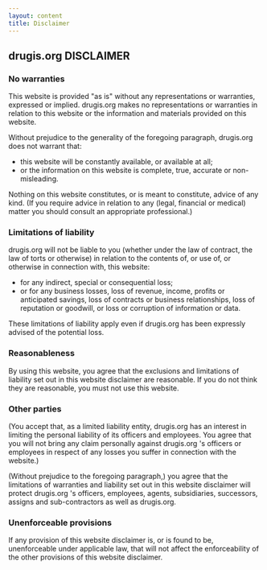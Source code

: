 ```yaml
---
layout: content
title: Disclaimer
---
```


## drugis.org DISCLAIMER
### No warranties

This website is provided "as is" without any representations or warranties,
expressed or implied.  drugis.org makes no representations or warranties in relation to this website or the information and materials provided on this website. 

Without prejudice to the generality of the foregoing paragraph, drugis.org does not warrant that: 
- this website will be constantly available, or available at all; 
- or the information on this website is complete, true, accurate or non-misleading. 

Nothing on this website constitutes, or is meant to constitute, advice of any kind. (If you require advice in relation to any (legal, financial or medical) matter you should consult an appropriate professional.)

### Limitations of liability

drugis.org will not be liable to you (whether under the law of contract, the law of torts or otherwise) in relation to the contents of, or use of, or otherwise in connection with, this website: 
- for any indirect, special or consequential loss; 
- or for any business losses, loss of revenue, income, profits or anticipated savings, loss of contracts or business relationships, loss of reputation or goodwill, or loss or corruption of information or data. 

These limitations of liability apply even if drugis.org has been expressly advised of the potential loss.

### Reasonableness

By using this website, you agree that the exclusions and limitations of liability set out in this website disclaimer are reasonable. If you do not think they are reasonable, you must not use this website.

### Other parties

(You accept that, as a limited liability entity, drugis.org has an interest in limiting the personal liability of its officers and employees. You agree that you will not bring any claim personally against  drugis.org 's officers or employees in respect of any losses you suffer in connection with the website.) 

(Without prejudice to the foregoing paragraph,) you agree that the limitations of warranties and liability set out in this website disclaimer will protect
drugis.org 's officers, employees, agents, subsidiaries, successors, assigns and sub-contractors as well as drugis.org. 

### Unenforceable provisions

If any provision of this website disclaimer is, or is found to be, unenforceable under applicable law, that will not affect the enforceability of the other provisions of this website disclaimer.

